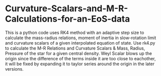 # Curvature-Scalars-and-M-R-Calculations-for-an-EoS-data
This is a python code uses RK4 method with an adaptive step size to calculate the mass-radius relations, moment of inertia in slow-rotation limit and curvature scalars of a given interpolated equation of state.
Use rk4.py to calculate the M-R Relations and Curvature Scalars & Mass, Radius, Pressure of the star for a given central density.
Weyl Scalar blows up the origin since the difference of the terms inside it are too close to eachother, it will be fixed by expanding it to taylor series around the origin in the later versions.
